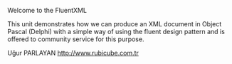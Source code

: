 Welcome to the FluentXML

This unit demonstrates how we can produce an XML document in Object Pascal (Delphi) with a simple way of using the fluent design pattern and is offered to community service for this purpose.

Uğur PARLAYAN
http://www.rubicube.com.tr
